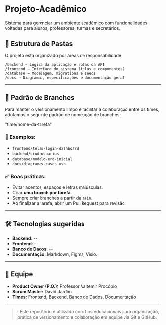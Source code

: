 # Projeto-Acadêmico

Sistema para gerenciar um ambiente acadêmico com funcionalidades voltadas para alunos, professores, turmas e secretários.

## 📁 Estrutura de Pastas

O projeto está organizado por áreas de responsabilidade:

```
/backend → Lógica da aplicação e rotas da API
/frontend → Interface do sistema (telas e componentes)
/database → Modelagem, migrations e seeds
/docs → Diagramas, especificações e documentação geral
```


---

## 🌿 Padrão de Branches

Para manter o versionamento limpo e facilitar a colaboração entre os times, adotamos o seguinte padrão de nomeação de branches:

"time/nome-da-tarefa"


### 🔸 Exemplos:

- `frontend/telas-login-dashboard`
- `backend/crud-usuarios`
- `database/modelo-erd-inicial`
- `docs/diagramas-casos-uso`

### ✅ Boas práticas:
- Evitar acentos, espaços e letras maiúsculas.
- Criar **uma branch por tarefa**.
- Sempre criar branches a partir da `main`.
- Ao finalizar a tarefa, abrir um Pull Request para revisão.

---

## 🛠 Tecnologias sugeridas

- **Backend**: --
- **Frontend**: --
- **Banco de Dados**: --
- **Documentação**: Markdown, Figma, Visio.

---

## 👥 Equipe

- **Product Owner (P.O.):** Professor Valtemir Procópio
- **Scrum Master:** David Jardim
- **Times:** Frontend, Backend, Banco de Dados, Documentação

---

> ℹ️ Este repositório é utilizado com fins educacionais para organização, prática de versionamento e colaboração em equipe via Git e GitHub.

